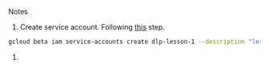 
Notes

1. Create service account. Following [this](https://cloud.google.com/iam/docs/creating-managing-service-accounts#iam-service-accounts-create-gcloud) step.

```bash
gcloud beta iam service-accounts create dlp-lesson-1 --description "lesson 1" --display-name "dlp-lesson-1"
```

1. 
